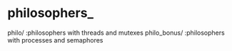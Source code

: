 # philosophers_

philo/        :philosophers with threads and mutexes
philo_bonus/  :philosophers with processes and semaphores
